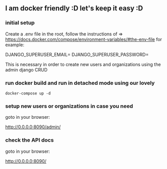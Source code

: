 ## I am docker friendly :D let's keep it easy :D

### initial setup


Create a .env file in the root, follow the instructions of =>  https://docs.docker.com/compose/environment-variables/#the-env-file for example:

DJANGO_SUPERUSER_EMAIL=<your-admin-email>
DJANGO_SUPERUSER_PASSWORD=<your-admin-password>

This is necessary in order to create new users and organizations using the admin django CRUD
### run docker build and run in detached mode using our lovely

```
docker-compose up -d

```

### setup new users or organizations in case you need

goto in your browser:

http://0.0.0.0:8090/admin/


### check the API docs

goto in your browser:

http://0.0.0.0:8090/
